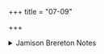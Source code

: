 +++
title = "07-09"

+++

<details><summary>Jamison Brereton Notes</summary>

Because of the distribution of word boundaries, the first two vss. of this tṛca make a separate 4-syllable pāda impossible (7 … soma naḥ sadaḥ; 8 … amṛ̥́tāya kám papuḥ), though vs. 9 ends with the signature svarvídaḥ. Therefore this must be the 8 8 / 12 Uṣṇih variety. No striking thematic unity.
</details>
